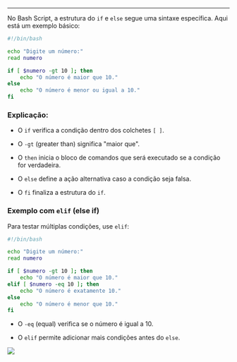 
---

No Bash Script, a estrutura do `if` e `else` segue uma sintaxe específica. Aqui está um exemplo básico:

```bash
#!/bin/bash

echo "Digite um número:"
read numero

if [ $numero -gt 10 ]; then
    echo "O número é maior que 10."
else
    echo "O número é menor ou igual a 10."
fi
```

### **Explicação:**

- O `if` verifica a condição dentro dos colchetes `[ ]`.

- O `-gt` (greater than) significa "maior que".

- O `then` inicia o bloco de comandos que será executado se a condição for verdadeira.

- O `else` define a ação alternativa caso a condição seja falsa.

- O `fi` finaliza a estrutura do `if`.

### **Exemplo com `elif` (else if)**

Para testar múltiplas condições, use `elif`:

```bash
#!/bin/bash

echo "Digite um número:"
read numero

if [ $numero -gt 10 ]; then
    echo "O número é maior que 10."
elif [ $numero -eq 10 ]; then
    echo "O número é exatamente 10."
else
    echo "O número é menor que 10."
fi
```

- O `-eq` (equal) verifica se o número é igual a 10.

- O `elif` permite adicionar mais condições antes do `else`.

![](https://i.imgur.com/OMuParx.png)
